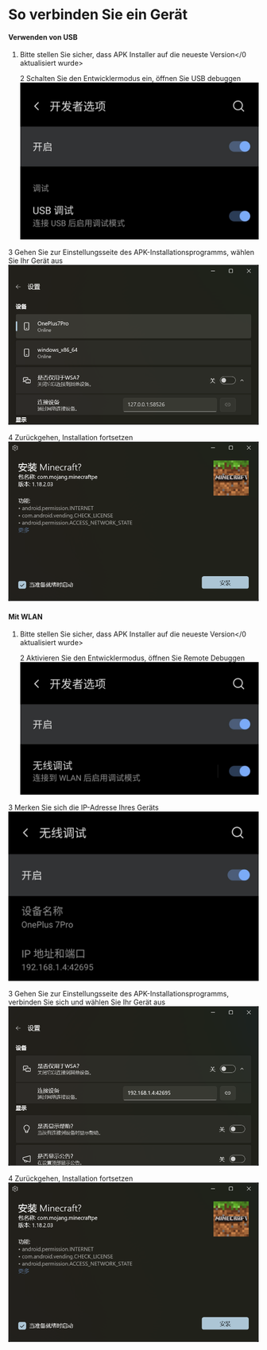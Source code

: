 # So verbinden Sie ein Gerät
#### Verwenden von USB
1. Bitte stellen Sie sicher, dass APK Installer auf
die neueste Version</0 aktualisiert wurde></li> 
   
   2 Schalten Sie den Entwicklermodus ein, öffnen Sie USB debuggen![Entwicklungsmodus](https://raw.githubusercontent.com/Paving-Base/APK-Installer/screenshots/Documents/Tutorials/How%20To%20Connect%20Device/Images/Screenshot_20221002-172252.jpg)

3 Gehen Sie zur Einstellungsseite des APK-Installationsprogramms, wählen Sie Ihr Gerät aus![Seite "Einstellungen"](https://raw.githubusercontent.com/Paving-Base/APK-Installer/screenshots/Documents/Tutorials/How%20To%20Connect%20Device/Images/Snipaste_2022-10-02_17-37-30.png)

4 Zurückgehen, Installation fortsetzen![Installation fortsetzen](https://raw.githubusercontent.com/Paving-Base/APK-Installer/screenshots/Documents/Tutorials/How%20To%20Connect%20Device/Images/Snipaste_2022-10-02_17-34-04.png)</ol> 


#### Mit WLAN

1. Bitte stellen Sie sicher, dass APK Installer auf die neueste Version</0 aktualisiert wurde></li> 
   
   2 Aktivieren Sie den Entwicklermodus, öffnen Sie Remote Debuggen![Entwicklungsmodus](https://raw.githubusercontent.com/Paving-Base/APK-Installer/screenshots/Documents/Tutorials/How%20To%20Connect%20Device/Images/Screenshot_20221002-174001.jpg)

3 Merken Sie sich die IP-Adresse Ihres Geräts![IP-Adresse](https://raw.githubusercontent.com/Paving-Base/APK-Installer/screenshots/Documents/Tutorials/How%20To%20Connect%20Device/Images/Screenshot_20221002-174200.jpg)

3 Gehen Sie zur Einstellungsseite des APK-Installationsprogramms, verbinden Sie sich und wählen Sie Ihr Gerät aus![Seite "Einstellungen"](https://raw.githubusercontent.com/Paving-Base/APK-Installer/screenshots/Documents/Tutorials/How%20To%20Connect%20Device/Images/Snipaste_2022-10-02_17-46-28.png)

4 Zurückgehen, Installation fortsetzen![Installation fortsetzen](https://raw.githubusercontent.com/Paving-Base/APK-Installer/screenshots/Documents/Tutorials/How%20To%20Connect%20Device/Images/Snipaste_2022-10-02_17-34-04.png)</ol>
